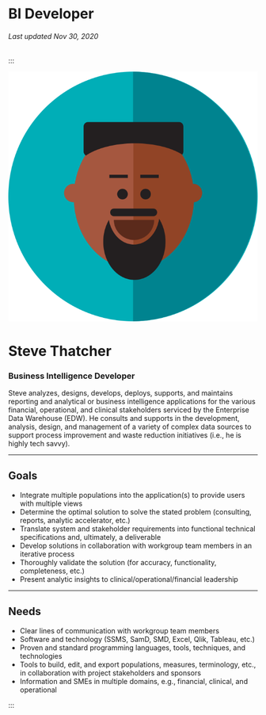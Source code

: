# BI Developer

###### Last updated Nov 30, 2020

:::

<div class="persona-header">

![Avatar Image](./assets/avatars/avatar59.svg)

<div>

# Steve Thatcher

### Business Intelligence Developer

Steve analyzes, designs, develops, deploys, supports, and maintains reporting and analytical or business intelligence applications for the various financial, operational, and clinical stakeholders serviced by the Enterprise Data Warehouse (EDW). He consults and supports in the development, analysis, design, and management of a variety of complex data sources to support process improvement and waste reduction initiatives (i.e., he is highly tech savvy).

</div>

</div>

<article>

---

## Goals

-   Integrate multiple populations into the application(s) to provide users with multiple views
-   Determine the optimal solution to solve the stated problem (consulting, reports, analytic accelerator, etc.)
-   Translate system and stakeholder requirements into functional technical specifications and, ultimately, a deliverable
-   Develop solutions in collaboration with workgroup team members in an iterative process
-   Thoroughly validate the solution (for accuracy, functionality, completeness, etc.)
-   Present analytic insights to clinical/operational/financial leadership

---

## Needs

-   Clear lines of communication with workgroup team members
-   Software and technology (SSMS, SamD, SMD, Excel, Qlik, Tableau, etc.)
-   Proven and standard programming languages, tools, techniques, and technologies
-   Tools to build, edit, and export populations, measures, terminology, etc., in collaboration with project stakeholders and sponsors
-   Information and SMEs in multiple domains, e.g., financial, clinical, and operational

</article>

:::
